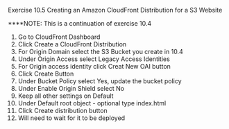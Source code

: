 Exercise 10.5 Creating an Amazon CloudFront Distribution for a S3 Website

****NOTE: This is a continuation of exercise 10.4

1. Go to CloudFront Dashboard
2. Click Create a CloudFront Distribution
3. For Origin Domain select the S3 Bucket you create in 10.4
4. Under Origin Access select Legacy Access Identities
5. For Origin access identity click Creat New OAI button
6. Click Create Button
7. Under Bucket Policy select Yes, update the bucket policy
8. Under Enable Origin Shield select No
9. Keep all other settings on Default
10. Under Default root object - optional type index.html
11. Click Create distribution button
12. Will need to wait for it to be deployed
